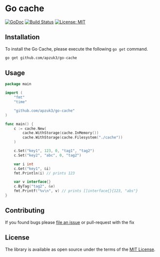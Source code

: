 # Go cache

[![GoDoc](https://godoc.org/apzuk3/go-cache?status.svg)](https://godoc.org/github.com/apzuk3/go-cache)
[![Build Status](https://travis-ci.com/apzuk3/go-cache.svg?branch=master)](https://travis-ci.com/apzuk3/go-cache)
[![License: MIT](https://img.shields.io/badge/License-MIT-yellow.svg)](https://opensource.org/licenses/MIT)

## Installation

To install the Go Cache, please execute the following `go get` command.

```bash
go get github.com/apzuk3/go-cache
```

## Usage

```go
package main

import (
    "fmt"
    "time"

    "github.com/apzuk3/go-cache"
)

func main() {
    c := cache.New(
        cache.WithStorage(cache.InMemory())
        cache.WithStorage(cache.Filesystem("./cache"))
    )

    c.Set("key1", 123, 0, "tag1", "tag2")
    c.Set("key2", "abc", 0, "tag2")

    var i int
    c.Get("key1", &i)
    fmt.Println(i) // prints 123

    var v interface{}
    c.ByTag("tag2", &v)
    fmt.Printf("%v\n", v) // prints []interface{}{123, "abs"}
}
```


Contributing
------------

If you found bugs please [file an issue](https://github.com/apzuk3/go-cache/issues/new) or pull-request with the fix


License
-------

The library is available as open source under the terms of the [MIT License](http://opensource.org/licenses/MIT).
